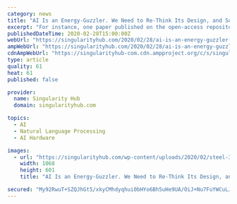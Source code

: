 ```yaml
---
category: news
title: "AI Is an Energy-Guzzler. We Need to Re-Think Its Design, and Soon"
excerpt: "For instance, one paper published on the open-access repository arXiv claimed that the carbon emissions for training a basic natural language processing (NLP) model—algorithms that process and understand language-based data—are equal to the CO2 produced by the average American lifestyle over two years. A more robust model required the ..."
publishedDateTime: 2020-02-28T15:00:00Z
webUrl: "https://singularityhub.com/2020/02/28/ai-is-an-energy-guzzler-we-need-to-re-think-its-design-and-soon/"
ampWebUrl: "https://singularityhub.com/2020/02/28/ai-is-an-energy-guzzler-we-need-to-re-think-its-design-and-soon/amp/"
cdnAmpWebUrl: "https://singularityhub-com.cdn.ampproject.org/c/s/singularityhub.com/2020/02/28/ai-is-an-energy-guzzler-we-need-to-re-think-its-design-and-soon/amp/"
type: article
quality: 61
heat: 61
published: false

provider:
  name: Singularity Hub
  domain: singularityhub.com

topics:
  - AI
  - Natural Language Processing
  - AI Hardware

images:
  - url: "https://singularityhub.com/wp-content/uploads/2020/02/steel-3387882_1280-energy-AI.jpg"
    width: 1068
    height: 601
    title: "AI Is an Energy-Guzzler. We Need to Re-Think Its Design, and Soon"

secured: "My92RwuT+SZQJhGt5/xkyCMhdyqhui0bHYo6Bh5uHe9UA/OiJ+Nu7FuYWCuLJ7QwnDE3WtvXzHRzXIxtAME2A/WQpcxfC5cD6Cgr/JEMmc3Uo3wTz2f1AnYvyWTq2dskjVuKiL8SIvwf8kX81SKGCq+bUUVjGnkfCAihdqNM4ZXtk+HXgo4YqmzFy5COAsop9QC1YCbMYpTApCCHmqXZwqoZ1LDDSWKXJE++76oGubpYy2qvqBJR0GyLgIbFap+1ALOwa2JGguyXWsTVdCHO/i2es0NZYfRkJ8ru2M4/x7x4OowyHV+BXBRQYiab8kY0ZOIem+W8DqzQd0pLoX91FHenvYQXvDaA/tqVhZQIE3ZcxoVUagZh+7BKg3XWCk3Ry6gTxe5mhiX8TQIHSKMfZjjnr2EsJ2pYpRPvyCEccblLgkmuOeEm/BRq1T398VTxgqP2Vq6y9mo9UZHKcg6FISewiiTg1a9xMmnTOGX+3J8=;OAsDqdXMl8qeMNloTsLkDA=="
---
```


